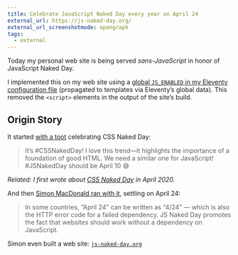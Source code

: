 ```yaml
---
title: Celebrate JavaScript Naked Day every year on April 24
external_url: https://js-naked-day.org/
external_url_screenshotmode: opengraph
tags:
  - external
---
```

Today my personal web site is being served _sans-JavaScript_ in honor of JavaScript Naked Day.

I implemented this on my web site using a [global `JS_ENABLED` in my Eleventy configuration file](https://github.com/zachleat/zachleat.com/commit/455147b1f2c84b4039c1cdca721b3585962b3e22) (propagated to templates via Eleventy’s global data). This removed the `<script>` elements in the output of the site’s build.

## Origin Story

It started [with a toot](https://fediverse.zachleat.com/@zachleat/112242172947339214) celebrating CSS Naked Day:

> It’s #CSSNakedDay! I love this trend—it highlights the importance of a foundation of good HTML. We need a similar one for JavaScript! #JSNakedDay should be April 10 😅

_Related: I first wrote about [CSS Naked Day](/web/css-naked-day/) in April 2020._

And then [Simon MacDonald ran with it](https://simonmacdonald.com/blog/posts/2024-04-12-introducing-js-naked-day), settling on April 24:

> In some countries, “April 24” can be written as “4/24” — which is also the HTTP error code for a failed dependency. JS Naked Day promotes the fact that websites should work without a dependency on JavaScript.

Simon even built a web site: [`js-naked-day.org`](https://js-naked-day.org/)
